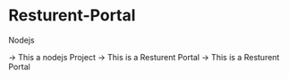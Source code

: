 # Resturent-Portal
Nodejs

-> This a nodejs Project
-> This is a Resturent Portal
-> This is a Resturent Portal
